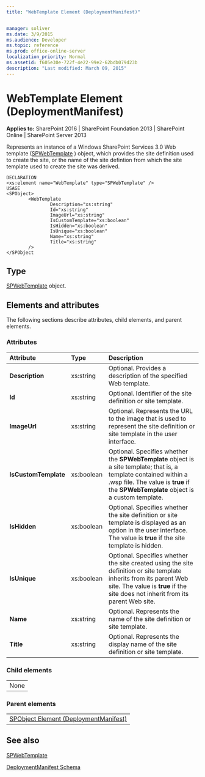 ```yaml
---
title: "WebTemplate Element (DeploymentManifest)"


manager: soliver
ms.date: 3/9/2015
ms.audience: Developer
ms.topic: reference
ms.prod: office-online-server
localization_priority: Normal
ms.assetid: f605e30e-722f-4e22-99e2-62bdb079d23b
description: "Last modified: March 09, 2015"
---
```


# WebTemplate Element (DeploymentManifest)

 
  
 **Applies to:** SharePoint 2016 | SharePoint Foundation 2013 | SharePoint Online | SharePoint Server 2013 
  
Represents an instance of a Windows SharePoint Services 3.0 Web template ([SPWebTemplate](https://msdn.microsoft.com/library/Microsoft.SharePoint.SPWebTemplate.aspx) ) object, which provides the site definition used to create the site, or the name of the site defintion from which the site template used to create the site was derived. 
  
```
DECLARATION
<xs:element name="WebTemplate" type="SPWebTemplate" />
USAGE
<SPObject>
        <WebTemplate
                Description="xs:string"
                Id="xs:string"
                ImageUrl="xs:string"
                IsCustomTemplate="xs:boolean"
                IsHidden="xs:boolean"
                IsUnique="xs:boolean"
                Name="xs:string"
                Title="xs:string"
        />
</SPObject

```

## Type

[SPWebTemplate](https://msdn.microsoft.com/library/Microsoft.SharePoint.SPWebTemplate.aspx) object. 
  
## Elements and attributes

The following sections describe attributes, child elements, and parent elements.

### Attributes

|**Attribute**|**Type**|**Description**|
|:-----|:-----|:-----|
|**Description** <br/> |xs:string  <br/> |Optional. Provides a description of the specified Web template.  <br/> |
|**Id** <br/> |xs:string  <br/> |Optional. Identifier of the site definition or site template.  <br/> |
|**ImageUrl** <br/> |xs:string  <br/> |Optional. Represents the URL to the image that is used to represent the site definition or site template in the user interface.  <br/> |
|**IsCustomTemplate** <br/> |xs:boolean  <br/> |Optional. Specifies whether the **SPWebTemplate** object is a site template; that is, a template contained within a .wsp file. The value is **true** if the **SPWebTemplate** object is a custom template.  <br/> |
|**IsHidden** <br/> |xs:boolean  <br/> |Optional. Specifies whether the site definition or site template is displayed as an option in the user interface. The value is **true** if the site template is hidden.  <br/> |
|**IsUnique** <br/> |xs:boolean  <br/> |Optional. Specifies whether the site created using the site definition or site template inherits from its parent Web site. The value is **true** if the site does not inherit from its parent Web site.  <br/> |
|**Name** <br/> |xs:string  <br/> |Optional. Represents the name of the site definition or site template.  <br/> |
|**Title** <br/> |xs:string  <br/> |Optional. Represents the display name of the site definition or site template.  <br/> |
   
### Child elements

||
|:-----|
|None |
   
### Parent elements

||
|:-----|
|[SPObject Element (DeploymentManifest)](spobject-element-deploymentmanifest.md)|
   
## See also



[SPWebTemplate](https://msdn.microsoft.com/library/Microsoft.SharePoint.SPWebTemplate.aspx)


[DeploymentManifest Schema](deploymentmanifest-schema.md)

